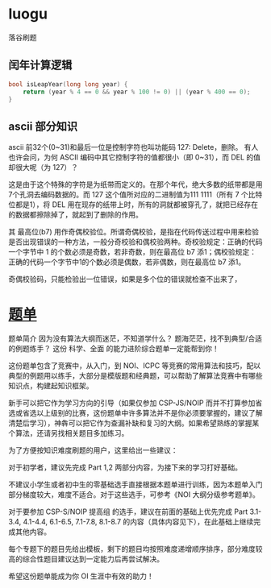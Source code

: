 # luogu
落谷刷题

## 闰年计算逻辑
```cpp
bool isLeapYear(long long year) {
    return (year % 4 == 0 && year % 100 != 0) || (year % 400 == 0);
}
```

## ascii 部分知识
ascii 前32个(0~31)和最后一位是控制字符也叫功能码
127: Delete，删除。
有人也许会问，为何 ASCII 编码中其它控制字符的值都很小（即 0~31），而 DEL 的值却很大呢（为 127）？

这是由于这个特殊的字符是为纸带而定义的。在那个年代，绝大多数的纸带都是用7个孔洞去编码数据的。而 127 这个值所对应的二进制值为111 1111（所有 7 个比特位都是1），将 DEL 用在现存的纸带上时，所有的洞就都被穿孔了，就把已经存在的数据都擦除掉了，就起到了删除的作用。

其 最高位(b7) 用作奇偶校验位。所谓奇偶校验，是指在代码传送过程中用来检验是否出现错误的一种方法，一般分奇校验和偶校验两种。奇校验规定：正确的代码一个字节中 1 的个数必须是奇数，若非奇数，则在最高位 b7 添1；偶校验规定：正确的代码一个字节中1的个数必须是偶数，若非偶数，则在最高位 b7 添1。

奇偶校验码，只能检验出一位错误，如果是多个位的错误就检查不出来了，

# [题单](https://www.luogu.com.cn/training/9391#information)
题单简介
因为没有算法大纲而迷茫，不知道学什么？
题海茫茫，找不到典型/合适的例题练手？
这份 科学、全面 的能力进阶综合题单一定能帮到你！

这份题单包含了竞赛中，从入门，到 NOI、ICPC 等竞赛的常用算法和技巧，配以典型的例题用以练手，大部分是模版题和经典题，可以帮助了解算法竞赛中有哪些知识点，构建起知识框架。

新手可以把它作为学习方向的引导（如果仅参加 CSP-JS/NOIP 而并不打算参加省选或省选以上级别的比赛，这份题单中许多算法并不是你必须要掌握的，建议了解清楚后学习），神犇可以把它作为查漏补缺和复习的大纲。如果希望熟练的掌握某个算法，还请另找相关题目多加练习。

为了方便按知识难度刷题的用户，这里给出一些建议：

对于初学者，建议先完成 Part 1,2 两部分内容，为接下来的学习打好基础。

不建议小学生或者初中生的零基础选手直接根据本题单进行训练，因为本题单入门部分梯度较大，难度不适合。对于这些选手，可参考《NOI 大纲分级参考题单》。

对于要参加 CSP-S/NOIP 提高组 的选手，建议在前面的基础上优先完成 Part 3.1-3.4, 4.1-4.4, 6.1-6.5, 7.1-7.8, 8.1-8.7 的内容（具体内容见下），在此基础上继续完成其他内容。

每个专题下的题目先给出模板，剩下的题目均按照难度递增顺序排序，部分难度较高的综合性题目建议达到一定能力后再尝试解决。

希望这份题单能成为你 OI 生涯中有效的助力！